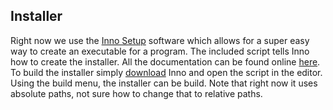 ## Installer

Right now we use the [Inno Setup](http://www.jrsoftware.org/isinfo.php) software which allows for a super easy way to create an executable for a program. The included script tells Inno how to create the installer. All the documentation can be found online [here](http://www.jrsoftware.org/ishelp/). To build the installer simply [download](http://www.jrsoftware.org/isdl.php) Inno and open the script in the editor. Using the build menu, the installer can be build. Note that right now it uses absolute paths, not sure how to change that to relative paths.